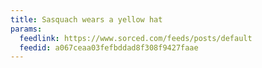 ```yaml
---
title: Sasquach wears a yellow hat
params:
  feedlink: https://www.sorced.com/feeds/posts/default
  feedid: a067ceaa03fefbddad8f308f9427faae
---
```

